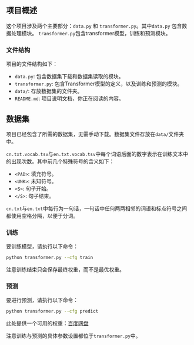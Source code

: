 ## 项目概述

这个项目涉及两个主要部分：`data.py` 和 `transformer.py`。其中`data.py` 包含数据处理模块。 `transformer.py`包含transformer模型，训练和预测模块。

### 文件结构

项目的文件结构如下：

- `data.py`: 包含数据集下载和数据集读取的模块。
- `transformer.py`: 包含Transformer模型的定义，以及训练和预测的模块。
- `data/`: 存放数据集的文件夹。
- `README.md`: 项目说明文档，你正在阅读的内容。

## 数据集

项目已经包含了所需的数据集，无需手动下载。数据集文件存放在`data/`文件夹中。

`cn.txt.vocab.tsv`与`en.txt.vocab.tsv`中每个词语后面的数字表示在训练文本中的出现次数。其中前几个特殊符号的含义如下：

- `<PAD>`: 填充符号。
- `<UNK>`: 未知符号。
- `<S>`: 句子开始。
- `</S>`: 句子结束。

`cn.txt`与`en.txt`中每行为一句话，一句话中任何两两相邻的词语和标点符号之间都使用空格分隔，以便于分词。

### 训练

要训练模型，请执行以下命令：

```bash
python transformer.py --cfg train
```

注意训练结束只会保存最终权重，而不是最优权重。

### 预测

要进行预测，请执行以下命令：

```bash
python transformer.py --cfg predict
```

此处提供一个可用的权重：[百度网盘](https://pan.baidu.com/s/1M_EGwN7N7o7eLa8VlRd4eA?pwd=d8kz)

注意训练与预测的具体参数设置都位于`transformer.py`中。
